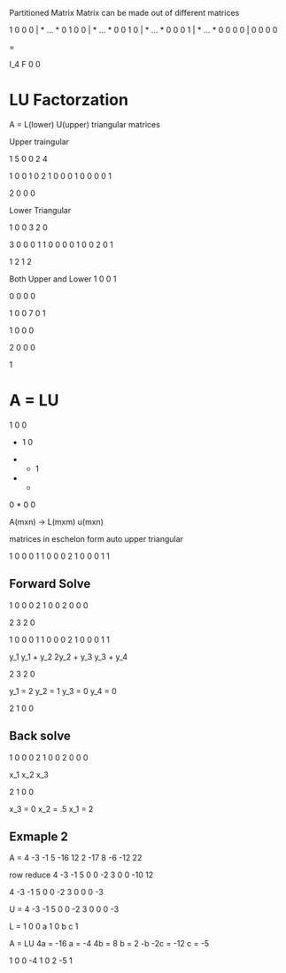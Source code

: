 Partitioned Matrix
Matrix can be made out of different matrices

1 0 0 0 | * ... *
0 1 0 0 | * ... *
0 0 1 0 | * ... *
0 0 0 1 | * ... *
0 0 0 0 | 0 0 0 0

=

I_4 F
0 0



# LU Factorzation

A = L(lower) U(upper) triangular matrices

Upper traingular

1 5 0
0 2 4

1 0 0 1
0 2 1 0
0 0 1 0
0 0 0 1

2
0
0
0



Lower Triangular

1 0 0
3 2 0

3 0 0 0
1 1 0 0
0 0 1 0
0 2 0 1

1
2
1
2

Both Upper and Lower
1 0
0 1

0 0 
0 0

1 0
0 7
0 1

1 0 0 0

2
0
0
0

1


A = LU
= 
1 0 0
* 1 0
* * 1

* *
0 *
0 0

A(mxn) -> L(mxm) u(mxn)

matrices in eschelon form auto upper triangular

1 0 0 0
1 1 0 0
0 2 1 0
0 0 1 1

## Forward Solve
1 0 0
0 2 1
0 0 2
0 0 0

2
3
2
0



1 0 0 0
1 1 0 0
0 2 1 0 
0 0 1 1 

y_1
y_1 + y_2
2y_2 + y_3
y_3 + y_4

2
3
2
0

y_1 = 2
y_2 = 1
y_3 = 0
y_4 = 0

2
1
0
0



## Back solve

1 0 0
0 2 1
0 0 2
0 0 0

x_1
x_2
x_3

2
1
0
0

x_3 = 0
x_2 = .5
x_1 = 2

## Exmaple 2

A = 
4 -3 -1 5
-16 12 2 -17
8 -6 -12 22

row reduce
4 -3 -1 5
0 0 -2 3
0 0 -10 12

4 -3 -1 5
0 0 -2 3
0 0 0 -3


U = 
4 -3 -1 5
0 0 -2 3
0 0 0 -3

L = 
1 0 0
a 1 0
b c 1

A = LU
4a = -16
a = -4
4b = 8
b = 2
-b -2c = -12
c = -5


1 0 0
-4 1 0
2 -5 1